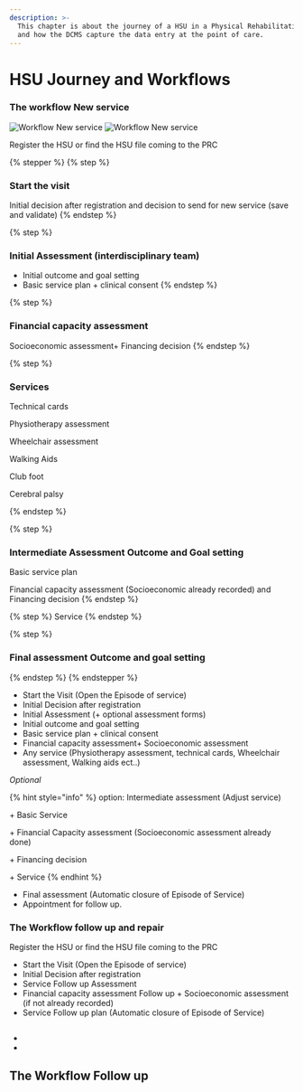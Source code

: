 ```yaml
---
description: >-
  This chapter is about the journey of a HSU in a Physical Rehabilitation Centre
  and how the DCMS capture the data entry at the point of care.
---
```


# HSU Journey and Workflows

### The workflow New service



<img src="../../.gitbook/assets/file.excalidraw.svg" alt="Workflow New service " class="gitbook-drawing">



<img src="../../.gitbook/assets/file.excalidraw.svg" alt="Workflow New service " class="gitbook-drawing">

Register the HSU or find the HSU file coming to the PRC



{% stepper %}
{% step %}
### Start the visit

Initial decision after registration and decision to send for new service (save and validate)
{% endstep %}

{% step %}
### Initial Assessment (interdisciplinary team)

* Initial outcome and goal setting
* Basic service plan + clinical consent
{% endstep %}

{% step %}
### Financial capacity assessment

Socioeconomic assessment+ Financing decision
{% endstep %}

{% step %}
### Services&#x20;

Technical cards

Physiotherapy assessment

Wheelchair assessment

Walking Aids

Club foot

Cerebral palsy


{% endstep %}

{% step %}
### Intermediate Assessment Outcome and Goal setting

Basic service plan

Financial capacity assessment (Socioeconomic already recorded) and Financing decision&#x20;
{% endstep %}

{% step %}
Service&#x20;
{% endstep %}

{% step %}
### Final assessment Outcome and goal setting


{% endstep %}
{% endstepper %}





* Start the Visit (Open the Episode of service)
* Initial Decision after registration&#x20;
* Initial Assessment (+ optional assessment forms)
* Initial outcome and goal setting
* Basic service plan + clinical consent
* Financial capacity assessment+ Socioeconomic assessment
* Any service (Physiotherapy assessment, technical cards, Wheelchair assessment, Walking aids ect..)

_Optional_&#x20;

{% hint style="info" %}
option: Intermediate assessment (Adjust service)&#x20;

\+ Basic Service&#x20;

\+ Financial Capacity assessment (Socioeconomic assessment already done)

\+ Financing decision&#x20;

\+ Service&#x20;
{% endhint %}

* Final assessment (Automatic closure of Episode of Service)
* Appointment for follow up.

### The Workflow follow up and repair&#x20;

Register the HSU or find the HSU file coming to the PRC

* Start the Visit (Open the Episode of service)
* Initial Decision after registration&#x20;
* Service Follow up Assessment&#x20;
* Financial capacity assessment Follow up + Socioeconomic assessment (if not already recorded)
* Service Follow up plan (Automatic closure of Episode of Service)





<img src="../../.gitbook/assets/file.excalidraw (2).svg" alt="" class="gitbook-drawing">





*











*











## The Workflow Follow up

